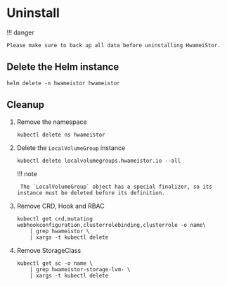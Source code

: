 # Uninstall

!!! danger

    Please make sure to back up all data before uninstalling HwameiStor.

## Delete the Helm instance

```console
helm delete -n hwameistor hwameistor
```

## Cleanup

1. Remove the namespace

    ```console
    kubectl delete ns hwameistor
    ```

2. Delete the `LocalVolumeGroup` instance

    ```console
    kubectl delete localvolumegroups.hwameistor.io --all
    ```

    !!! note

        The `LocalVolumeGroup` object has a special finalizer, so its instance must be deleted before its definition.

3. Remove CRD, Hook and RBAC

    ```console
    kubectl get crd,mutating webhookconfiguration,clusterrolebinding,clusterrole -o name\
        | grep hwameistor \
        | xargs -t kubectl delete
    ```

4. Remove StorageClass

    ```console
    kubectl get sc -o name \
        | grep hwameistor-storage-lvm- \
        | xargs -t kubectl delete
    ```
